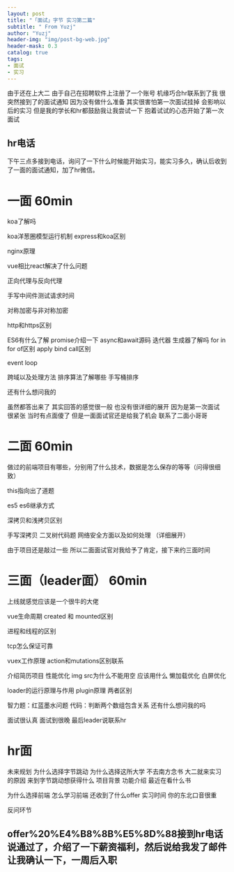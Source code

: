 ```yaml
---
layout: post
title: "「面试」字节 实习第二篇"
subtitle: " From Yuzj"
author: "Yuzj"
header-img: "img/post-bg-web.jpg"
header-mask: 0.3
catalog: true
tags:
- 面试
- 实习
---
```



由于还在上大二 由于自己在招聘软件上注册了一个账号 机缘巧合hr联系到了我 很突然接到了的面试通知
因为没有做什么准备 其实很害怕第一次面试挂掉 会影响以后的实习 但是我的学长和hr都鼓励我让我尝试一下 抱着试试的心态开始了第一次面试

## hr电话

下午三点多接到电话，询问了一下什么时候能开始实习，能实习多久，确认后收到了一面的面试通知，加了hr微信。

# 一面 60min

koa了解吗

koa洋葱圈模型运行机制
express和koa区别

nginx原理

vue相比react解决了什么问题

正向代理与反向代理

手写中间件测试请求时间

对称加密与非对称加密

http和https区别

ES6有什么了解
promise介绍一下
async和await源码
迭代器 生成器了解吗
for in for of区别
apply bind call区别

event loop

跨域以及处理方法
排序算法了解哪些 
手写桶排序

还有什么想问我的

虽然都答出来了 其实回答的感觉很一般  也没有很详细的展开 因为是第一次面试 很紧张 当时有点面傻了 但是一面面试官还是给我了机会 联系了二面小哥哥

# 二面 60min

做过的前端项目有哪些，分别用了什么技术，数据是怎么保存的等等（问得很细致）

this指向出了道题

es5 es6继承方式

深拷贝和浅拷贝区别

手写深拷贝
二叉树代码题
网络安全方面以及如何处理 （详细展开）

由于项目还是敲过一些 所以二面面试官对我给予了肯定，接下来约三面时间

# 三面（leader面） 60min

上线就感觉应该是一个很牛的大佬

vue生命周期
created 和 mounted区别

进程和线程的区别

tcp怎么保证可靠

vuex工作原理
action和mutations区别联系

介绍简历项目
性能优化 
img src为什么不能用空 应该用什么
懒加载优化
白屏优化

loader的运行原理与作用
plugin原理 两者区别

智力题：红蓝墨水问题
代码：判断两个数组包含关系
还有什么想问我的吗

面试很认真 面试到很晚 最后leader说联系hr

# hr面

未来规划 
为什么选择字节跳动
为什么选择这所大学 不去南方念书
大二就来实习的原因
来到字节跳动想获得什么
项目背景 功能介绍
最近在看什么书

为什么选择前端
怎么学习前端
还收到了什么offer
实习时间
你的东北口音很重

反问环节

## offer%20%E4%B8%8B%E5%8D%88接到hr电话说通过了，介绍了一下薪资福利，然后说给我发了邮件让我确认一下，一周后入职

